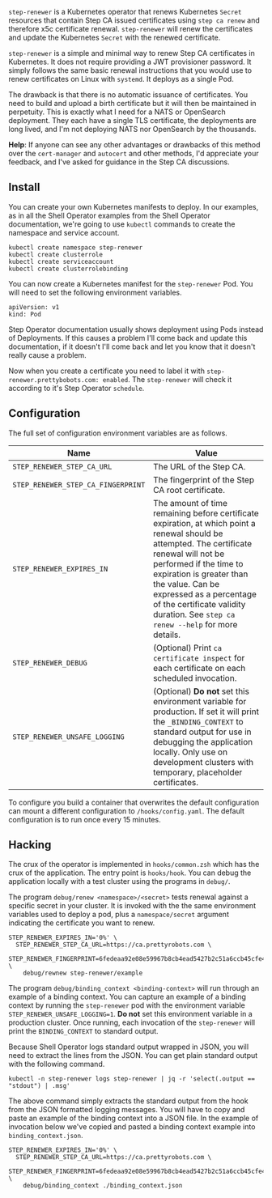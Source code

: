 `step-renewer` is a Kubernetes operator that renews Kubernetes `Secret` resources that contain Step CA issued certificates using `step ca renew` and therefore x5c certificate renewal. `step-renewer` will renew the certificates and update the Kubernetes `Secret` with the renewed certificate.

`step-renewer` is a simple and minimal way to renew Step CA certificates in Kubernetes. It does not require providing a JWT provisioner password. It simply follows the same basic renewal instructions that you would use to renew certificates on Linux with `systemd`. It deploys as a single Pod.

The drawback is that there is no automatic issuance of certificates. You need to build and upload a birth certificate but it will then be maintained in perpetuity. This is exactly what I need for a NATS or OpenSearch deployment. They each have a single TLS certificate, the deployments are long lived, and I'm not deploying NATS nor OpenSearch by the thousands.

**Help**: If anyone can see any other advantages or drawbacks of this method over the `cert-manager` and `autocert` and other methods, I'd appreciate your feedback, and I've asked for guidance in the Step CA discussions.

## Install

You can create your own Kubernetes manifests to deploy. In our examples, as in all the Shell Operator examples from the Shell Operator documentation, we're going to use `kubectl` commands to create the namespace and service account.

```
kubectl create namespace step-renewer
kubectl create clusterrole
kubectl create serviceaccount
kubectl create clusterrolebinding
```

You can now create a Kubernetes manifest for the `step-renewer` Pod. You will need to set the following environment variables.

```
apiVersion: v1
kind: Pod
```

Step Operator documentation usually shows deployment using Pods instead of Deployments. If this causes a problem I'll come back and update this documentation, if it doesn't I'll come back and let you know that it doesn't really cause a problem.

Now when you create a certificate you need to label it with `step-renewer.prettybobots.com: enabled`. The `step-renewer` will check it according to it's Step Operator `schedule`.

## Configuration

The full set of configuration environment variables are as follows.

| Name                               | Value                                                        |
| ---------------------------------- | ------------------------------------------------------------ |
| `STEP_RENEWER_STEP_CA_URL`         | The URL of the Step CA.                                      |
| `STEP_RENEWER_STEP_CA_FINGERPRINT` | The fingerprint of the Step CA root certificate.             |
| `STEP_RENEWER_EXPIRES_IN`          | The amount of time remaining before certificate expiration, at which point a renewal should be attempted. The certificate renewal will not be performed if the time to expiration is greater than the value. Can be expressed as a percentage of the certificate validity duration. See `step ca renew --help` for more details. |
| `STEP_RENEWER_DEBUG`               | (Optional) Print `ca certificate inspect` for each certificate on each scheduled invocation. |
| `STEP_RENEWER_UNSAFE_LOGGING`      | (Optional) **Do not** set this environment variable for production. If set it will print the `_BINDING_CONTEXT` to standard output for use in debugging the application locally. Only use on development clusters with temporary, placeholder certificates. |

To configure you build a container that overwrites the default configuration can mount a different configuration to `/hooks/config.yaml`. The default configuration is to run once every 15 minutes.

## Hacking

The crux of the operator is implemented in  `hooks/common.zsh` which has the crux of the application. The entry point is `hooks/hook`. You can debug the application locally with a test cluster using the programs in `debug/`.

The program `debug/renew <namespace>/<secret>` tests renewal against a specific secret in your cluster. It is invoked with the the same environment variables used to deploy a pod, plus a `namespace/secret` argument indicating the certificate you want to renew.

```
STEP_RENEWER_EXPIRES_IN='0%' \
  STEP_RENEWER_STEP_CA_URL=https://ca.prettyrobots.com \
  STEP_RENEWER_FINGERPRINT=6fedeaa92e08e59967b8cb4ead5427b2c51a6ccb45cfe4f504d5af1a3392c16c \
    debug/rewnew step-renewer/example
```

The program `debug/binding_context <binding-context>` will run through an example of a binding context. You can capture an example of a binding context by running the `step-renewer` pod with the environment variable `STEP_RENEWER_UNSAFE_LOGGING=1`. **Do not** set this environment variable in a production cluster. Once running, each invocation of the `step-renewer` will print the `BINDING_CONTEXT` to standard output.

Because Shell Operator logs standard output wrapped in JSON, you will need to extract the lines from the JSON. You can get plain standard output with the following command.

```
kubectl -n step-renewer logs step-renewer | jq -r 'select(.output == "stdout") | .msg'
```

The above command simply extracts the standard output from the hook from the JSON formatted logging messages. You will have to copy and paste an example of the binding context into a JSON file. In the example of invocation below we've copied and pasted a binding context example into `binding_context.json`.

```
STEP_RENEWER_EXPIRES_IN='0%' \
  STEP_RENEWER_STEP_CA_URL=https://ca.prettyrobots.com \
  STEP_RENEWER_FINGERPRINT=6fedeaa92e08e59967b8cb4ead5427b2c51a6ccb45cfe4f504d5af1a3392c16c \
    debug/binding_context ./binding_context.json
```
